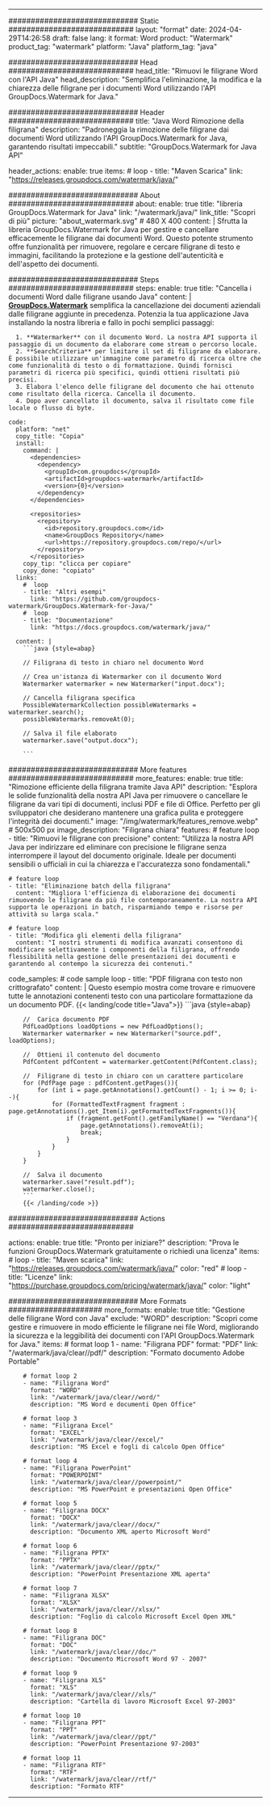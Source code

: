 
---
############################# Static ############################
layout: "format"
date:  2024-04-29T14:26:58
draft: false
lang: it
format: Word
product: "Watermark"
product_tag: "watermark"
platform: "Java"
platform_tag: "java"

############################# Head ############################
head_title: "Rimuovi le filigrane Word con l'API Java"
head_description: "Semplifica l'eliminazione, la modifica e la chiarezza delle filigrane per i documenti Word utilizzando l'API GroupDocs.Watermark for Java."

############################# Header ############################
title: "Java Word Rimozione della filigrana" 
description: "Padroneggia la rimozione delle filigrane dai documenti Word utilizzando l'API GroupDocs.Watermark for Java, garantendo risultati impeccabili."
subtitle: "GroupDocs.Watermark for Java API" 

header_actions:
  enable: true
  items:
    #  loop
    - title: "Maven Scarica"
      link: "https://releases.groupdocs.com/watermark/java/"
      
############################# About ############################
about:
    enable: true
    title: "libreria GroupDocs.Watermark for Java"
    link: "/watermark/java/"
    link_title: "Scopri di più"
    picture: "about_watermark.svg" # 480 X 400
    content: |
       Sfrutta la libreria GroupDocs.Watermark for Java per gestire e cancellare efficacemente le filigrane dai documenti Word. Questo potente strumento offre funzionalità per rimuovere, regolare e cercare filigrane di testo e immagini, facilitando la protezione e la gestione dell'autenticità e dell'aspetto dei documenti.

############################# Steps ############################
steps:
    enable: true
    title: "Cancella i documenti Word dalle filigrane usando Java"
    content: |
      **[GroupDocs.Watermark](https://products.groupdocs.com/watermark/java/)** semplifica la cancellazione dei documenti aziendali dalle filigrane aggiunte in precedenza. Potenzia la tua applicazione Java installando la nostra libreria e fallo in pochi semplici passaggi:
      
      1. **Watermarker** con il documento Word. La nostra API supporta il passaggio di un documento da elaborare come stream o percorso locale.
      2. **SearchCriteria** per limitare il set di filigrane da elaborare. È possibile utilizzare un'immagine come parametro di ricerca oltre che come funzionalità di testo o di formattazione. Quindi fornisci parametri di ricerca più specifici, quindi ottieni risultati più precisi.
      3. Elabora l'elenco delle filigrane del documento che hai ottenuto come risultato della ricerca. Cancella il documento.
      4. Dopo aver cancellato il documento, salva il risultato come file locale o flusso di byte.
   
    code:
      platform: "net"
      copy_title: "Copia"
      install:
        command: |
          <dependencies>
            <dependency>
              <groupId>com.groupdocs</groupId>
              <artifactId>groupdocs-watermark</artifactId>
              <version>{0}</version>
            </dependency>
          </dependencies>

          <repositories>
            <repository>
              <id>repository.groupdocs.com</id>
              <name>GroupDocs Repository</name>
              <url>https://repository.groupdocs.com/repo/</url>
            </repository>
          </repositories>
        copy_tip: "clicca per copiare"
        copy_done: "copiato"
      links:
        #  loop
        - title: "Altri esempi"
          link: "https://github.com/groupdocs-watermark/GroupDocs.Watermark-for-Java/"
        #  loop
        - title: "Documentazione"
          link: "https://docs.groupdocs.com/watermark/java/"
          
      content: |
        ```java {style=abap}

        // Filigrana di testo in chiaro nel documento Word

        // Crea un'istanza di Watermarker con il documento Word
        Watermarker watermarker = new Watermarker("input.docx");
        
        // Cancella filigrana specifica
        PossibleWatermarkCollection possibleWatermarks = watermarker.search();
        possibleWatermarks.removeAt(0);

        // Salva il file elaborato
        watermarker.save("output.docx");
        
        ```    
        
############################# More features ############################
more_features:
  enable: true
  title: "Rimozione efficiente della filigrana tramite Java API"
  description: "Esplora le solide funzionalità della nostra API Java per rimuovere o cancellare le filigrane da vari tipi di documenti, inclusi PDF e file di Office. Perfetto per gli sviluppatori che desiderano mantenere una grafica pulita e proteggere l'integrità dei documenti."
  image: "/img/watermark/features_remove.webp" # 500x500 px
  image_description: "Filigrana chiara"
  features:
    # feature loop
    - title: "Rimuovi le filigrane con precisione"
      content: "Utilizza la nostra API Java per indirizzare ed eliminare con precisione le filigrane senza interrompere il layout del documento originale. Ideale per documenti sensibili o ufficiali in cui la chiarezza e l'accuratezza sono fondamentali."

    # feature loop
    - title: "Eliminazione batch della filigrana"
      content: "Migliora l'efficienza di elaborazione dei documenti rimuovendo le filigrane da più file contemporaneamente. La nostra API supporta le operazioni in batch, risparmiando tempo e risorse per attività su larga scala."

    # feature loop
    - title: "Modifica gli elementi della filigrana"
      content: "I nostri strumenti di modifica avanzati consentono di modificare selettivamente i componenti della filigrana, offrendo flessibilità nella gestione delle presentazioni dei documenti e garantendo al contempo la sicurezza dei contenuti."
      
  code_samples:
    # code sample loop
    - title: "PDF filigrana con testo non crittografato"
      content: |
        Questo esempio mostra come trovare e rimuovere tutte le annotazioni contenenti testo con una particolare formattazione da un documento PDF.
        {{< landing/code title="Java">}}
        ```java {style=abap}
        
        //  Carica documento PDF
        PdfLoadOptions loadOptions = new PdfLoadOptions();
        Watermarker watermarker = new Watermarker("source.pdf", loadOptions);

        //  Ottieni il contenuto del documento
        PdfContent pdfContent = watermarker.getContent(PdfContent.class);

        //  Filigrane di testo in chiaro con un carattere particolare
        for (PdfPage page : pdfContent.getPages()){
            for (int i = page.getAnnotations().getCount() - 1; i >= 0; i--){
                for (FormattedTextFragment fragment : page.getAnnotations().get_Item(i).getFormattedTextFragments()){
                    if (fragment.getFont().getFamilyName() == "Verdana"){
                        page.getAnnotations().removeAt(i);
                        break;
                    }
                }
            }
        }

        //  Salva il documento
        watermarker.save("result.pdf");
        watermarker.close();
        ```
        {{< /landing/code >}}


############################# Actions ############################

actions:
  enable: true
  title: "Pronto per iniziare?"
  description: "Prova le funzioni GroupDocs.Watermark gratuitamente o richiedi una licenza"
  items:
    #  loop
    - title: "Maven scarica"
      link: "https://releases.groupdocs.com/watermark/java/"
      color: "red"
        #  loop
    - title: "Licenze"
      link: "https://purchase.groupdocs.com/pricing/watermark/java/"
      color: "light"


############################# More Formats #####################
more_formats:
    enable: true
    title: "Gestione delle filigrane Word con Java"
    exclude: "WORD"
    description: "Scopri come gestire e rimuovere in modo efficiente le filigrane nei file Word, migliorando la sicurezza e la leggibilità dei documenti con l'API GroupDocs.Watermark for Java."
    items: 
        # format loop 1
        - name: "Filigrana PDF"
          format: "PDF"
          link: "/watermark/java/clear//pdf/"
          description: "Formato documento Adobe Portable"

        # format loop 2
        - name: "Filigrana Word"
          format: "WORD"
          link: "/watermark/java/clear//word/"
          description: "MS Word e documenti Open Office"
          
        # format loop 3
        - name: "Filigrana Excel"
          format: "EXCEL"
          link: "/watermark/java/clear//excel/"
          description: "MS Excel e fogli di calcolo Open Office"

        # format loop 4
        - name: "Filigrana PowerPoint"
          format: "POWERPOINT"
          link: "/watermark/java/clear//powerpoint/"
          description: "MS PowerPoint e presentazioni Open Office"

        # format loop 5
        - name: "Filigrana DOCX"
          format: "DOCX"
          link: "/watermark/java/clear//docx/"
          description: "Documento XML aperto Microsoft Word"
          
        # format loop 6
        - name: "Filigrana PPTX"
          format: "PPTX"
          link: "/watermark/java/clear//pptx/"
          description: "PowerPoint Presentazione XML aperta"
          
        # format loop 7
        - name: "Filigrana XLSX"
          format: "XLSX"
          link: "/watermark/java/clear//xlsx/"
          description: "Foglio di calcolo Microsoft Excel Open XML"

        # format loop 8
        - name: "Filigrana DOC"
          format: "DOC"
          link: "/watermark/java/clear//doc/"
          description: "Documento Microsoft Word 97 - 2007"

        # format loop 9
        - name: "Filigrana XLS"
          format: "XLS"
          link: "/watermark/java/clear//xls/"
          description: "Cartella di lavoro Microsoft Excel 97-2003"

        # format loop 10
        - name: "Filigrana PPT"
          format: "PPT"
          link: "/watermark/java/clear//ppt/"
          description: "PowerPoint Presentazione 97-2003"

        # format loop 11
        - name: "Filigrana RTF"
          format: "RTF"
          link: "/watermark/java/clear//rtf/"
          description: "Formato RTF"

---